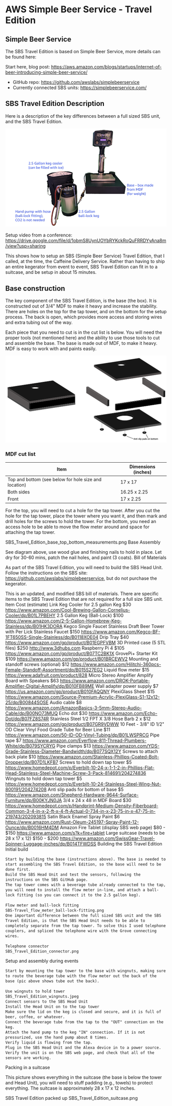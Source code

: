 # AWS Simple Beer Service - Travel Edition

## Simple Beer Service

The SBS Travel Edition is based on Simple Beer Service, more details can be found here:

Start here, blog post: https://aws.amazon.com/blogs/startups/internet-of-beer-introducing-simple-beer-service/

* GitHub repo: https://github.com/awslabs/simplebeerservice
* Currently connected SBS units: https://simplebeerservice.com/

## SBS Travel Edition Description

Here is a description of the key differences between a full sized SBS unit, and the SBS Travel Edition.

![](_media/sbs_travel_edition_for_web_annotated_1.png)

Setup video from a conference: https://drive.google.com/file/d/1obmS8UynUOYbRYKckRoQuFRRDYyAna8m/view?usp=sharing

This shows how to setup an SBS (Simple Beer Service) Travel Edition, that I called, at the time, the Caffeine Delivery Service. Rather than having to ship an entire kegerator from event to event, SBS Travel Edition can fit in to a suitcase, and be setup in about 15 minutes.

## Base construction

The key component of the SBS Travel Edition, is the base (the box). It is constructed out of 3/4" MDF to make it heavy and increase the stability. There are holes on the top for the tap tower, and on the bottom for the setup process. The back is open, which provides more access and storing wires and extra tubing out of the way.

Each piece that you need to cut is in the cut list is below. You will need the proper tools (not mentioned here) and the ability to use those tools to cut and assemble the base. The base is made out of MDF, to make it heavy. MDF is easy to work with and paints easily.

![](_media/sbs_travel_edition_base.png)

### MDF cut list

|Item | Dimensions (inches) |
| --- | --- |
| Top and bottom (see below for hole size and location) | 17 x 17 |
| Both sides | 16.25 x 2.25 |
| Front | 17 x 2.25 |

For the top, you will need to cut a hole for the tap tower. After you cut the hole for the tap tower, place the tower where you want it, and then mark and drill holes for the screws to hold the tower. For the bottom, you need an access hole to be able to move the flow meter around and space for attaching the tap tower.

SBS_Travel_Edition_base_top_bottom_measurements.png
Base Assembly

See diagram above, use wood glue and finishing nails to hold in place. Let dry for 30-60 mins, patch the nail holes, and paint (3 coats).
Bill of Materials

As part of the SBS Travel Edition, you will need to build the SBS Head Unit. Follow the instructions on the SBS site: https://github.com/awslabs/simplebeerservice, but do not purchase the kegerator.

This is an updated, and modified SBS bill of materials. There are specific items to the SBS Travel Edition that are not required for a full size SBS unit.
Item 	Cost (estimate) 	Link
Keg Cooler for 2.5 gallon Keg 	$30 	https://www.amazon.com/Cool-Brewing-Gallon-Cornelius-Cooler/dp/B01L7PBEHY
2.5 Gallon Keg (Ball-Lock) 	$100 	https://www.amazon.com/2-5-Gallon-Homebrew-Keg-Stainless/dp/B01HK3DORA
Kegco Single Faucet Stainless Draft Beer Tower with Per Lick Stainless Faucet 	$150 	https://www.amazon.com/Kegco-BF-1FT650SS-Single-Stainless/dp/B0118XOE04
Drip Tray 	$40 	https://www.amazon.com/gp/product/B01EGPFVBM
3D Printed case (5 STL files) 	$250 	http://www.3dhubs.com
Raspberry Pi 4 	$105 	https://www.amazon.com/gp/product/B07TC2BK1X
GrovePi+ Starter Kit 	$109 	https://www.amazon.com/gp/product/B01BRCEWV2
Mounting and standoff screws (optional) 	$12 	https://www.amazon.com/Hilitchi-360pcs-Female-Standoff-Assortment/dp/B015S27EG2
Liquid flow meter 	$15 	https://www.adafruit.com/product/828
Micro Stereo Amplifier Amplify Board with Speakers 	$63 	https://www.amazon.com/DROK-Portable-Amplifier-Digital-Amplify/dp/B010FB89ME
Wall adapter power supply 	$7 	https://us.amazon.com/gp/product/B010FAQQNY
PlexiGlass Sheet 	$15 	https://www.amazon.com/Source-Premium-Acrylic-PlexiGlass-S1-12x12-25/dp/B00844SOSE
Audio cable 	$8 	https://www.amazon.com/AmazonBasics-3-5mm-Stereo-Audio-Cable/dp/B00NO73MUQ
Echo dot 	$30 	https://www.amazon.com/Echo-Dot/dp/B07FZ8S74R
Stainless Steel 1/2 FPT X 3/8 Hose Barb 	2 x $12 	https://www.amazon.com/gp/product/B07GR9VDWW
10 Feet - 3/8" ID 1/2" OD Clear Vinyl Food Grade Tube for Beer Line 	$11 	https://www.amazon.com/50-ID-OD-Vinyl-Tubing/dp/B01LWSPRCG
Pipe tape 	$7 	https://www.amazon.com/Everflow-811-Thread-Plumbers-White/dp/B079SYCRYG
Pipe clamps 	$13 	https://www.amazon.com/YDS-Grade-Stainless-Diameter-Bandwidth/dp/B077SQX12Y
Screws to attach back plate 	$10 	https://www.amazon.com/Stainless-Phillips-Coated-Bolt-Dropper/dp/B07D1LKFB7
Screws to hold down tap tower 	$5 	https://www.homedepot.com/p/Everbilt-10-24-x-1-1-2-in-Phillips-Flat-Head-Stainless-Steel-Machine-Screw-3-Pack-814691/204274836
Wingnuts to hold down tap tower 	 $5 	https://www.homedepot.com/p/Everbilt-10-24-Stainless-Steel-Wing-Nut-800191/204274208
Anti slip pads for bottom of base 	$5 	https://www.amazon.com/Shepherd-Hardware-9644-Surface-Furniture/dp/B00KYJN0JA
3/4 x 24 x 48 in MDF Board 	$30 	https://www.homedepot.com/p/Handprint-Medium-Density-Fiberboard-Common-3-4-in-x-2-ft-x-4-ft-Actual-0-734-in-x-23-75-in-x-47-75-in-219743/202093815
Satin Black Enamel Spray Paint 	$6 	https://www.amazon.com/Rust-Oleum-245197-Spray-Paint-12-Ounce/dp/B0016HM4DM
Amazon Fire Tablet (display SBS web page) 	$80 - $150 	https://www.amazon.com/s?k=fire+tablet
Large suitcase (needs to be 28 x 17 x 12) 	$150 - $200 	https://www.amazon.com/SwissGear-Travel-Spinner-Luggage-inches/dp/B014TFWDSS
Building the SBS Travel Edition
Initial build

    Start by building the base (instructions above). The base is needed to start assembling the SBS Travel Edition, so the base will need to be done first.
    Build the SBS Head Unit and test the sensors, following the instructions on the SBS GitHub page.
    The tap tower comes with a beverage tube already connected to the tap, you will need to install the flow meter in-line, and attach a ball-lock fitting (so you can connect it to the 2.5 gallon keg).

    Flow meter and ball-lock fitting
    SBS-Travel_flow_meter_ball-lock-fitting.png
    One important difference between the full sized SBS unit and the SBS Travel Edition, is that the SBS Head Unit needs to be able to completely separate from the tap tower. To solve this I used telephone couplers, and spliced the telephone wire with the Grove connecting wires.

    Telephone connector
    SBS_Travel_Edition_connector.png

Setup and assembly during events

    Start by mounting the tap tower to the base with wingnuts, making sure to route the beverage tube with the flow meter out the back of the base (pic above shows tube out the back).

    Use wingnuts to hold tower
    SBS_Travel_Edition_wingnuts.jpeg
    Connect sensors to the SBS Head Unit
    Install the Head Unit on to the tap tower
    Make sure the lid on the keg is closed and secure, and it is full of beer, coffee, or whatever.
    Connect the beverage tube from the tap to the "OUT" connection on the keg.
    Attach the hand pump to the keg "IN" connection. If it is not pressurized, use the hand pump about 8 times.
    Verify liquid is flowing from the tap.
    Plug in the SBS Head Unit and the Alexa device in to a power source.
    Verify the unit is on the SBS web page, and check that all of the sensors are working.

Packing in a suitcase

This picture shows everything in the suitcase (the base is below the tower and Head Unit), you will need to stuff padding (e.g., towels) to protect everything. The suitcase is approximately 28 x 17 x 12 inches.

SBS Travel Edition packed up
SBS_Travel_Edition_suitcase.png
